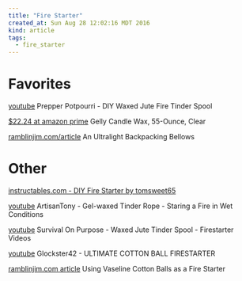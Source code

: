 ```yaml
---
title: "Fire Starter"
created_at: Sun Aug 28 12:02:16 MDT 2016
kind: article
tags:
  - fire_starter
---
```


# Favorites

<a href="https://www.youtube.com/watch?v=4000E1vC0xo" target="_blank">youtube</a>
Prepper Potpourri - DIY Waxed Jute Fire Tinder Spool

<a href="https://www.amazon.com/Gelly-Candle-Wax-55-Ounce-Clear/dp/B0018BUH1M" target="_blank">$22.24 at amazon prime</a>
Gelly Candle Wax, 55-Ounce, Clear

<a href="http://www.ramblinjim.com/articles/an-ultralight-backpacking-bellows/" target="_blank">ramblinjim.com/article</a>
An Ultralight Backpacking Bellows

# Other

<a href="http://www.instructables.com/id/DIY-Fire-Starter/" target="_blank">instructables.com - DIY Fire Starter by tomsweet65</a>

<a href="https://www.youtube.com/watch?v=pqZm8VrTx6k" target="_blank">youtube</a>
ArtisanTony - Gel-waxed Tinder Rope - Staring a Fire in Wet Conditions

<a href="https://www.youtube.com/watch?v=oswiNebd0q4" target="_blank">youtube</a>
Survival On Purpose - Waxed Jute Tinder Spool - Firestarter Videos

<a href="https://www.youtube.com/watch?v=UARyRi0qJl4" target="_blank">youtube</a>
Glockster42 - ULTIMATE COTTON BALL FIRESTARTER

<a href="http://www.ramblinjim.com/articles/using-vaseline-cotton-balls-as-a-fire-starter/" target="_blank">ramblinjim.com article</a>
Using Vaseline Cotton Balls as a Fire Starter


<!--
html boilerplate
<a href="" target="_blank"></a>
<a name=""></a>
<img src="" width="400px">
<ul>
  <li></li>
</ul>
<pre>
</pre>
<pre><code>
</code></pre>
-->
